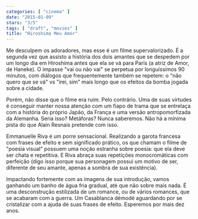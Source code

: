 ```yaml
---
categories: [ "cinema" ]
date: "2015-01-09"
stars: "3/5"
tags: [ "draft", "movies" ]
title: "Hiroshima Meu Amor"
---
```

Me desculpem os adoradores, mas esse é um filme supervalorizado. É a
segunda vez que assisto a história dos dois amantes que se despedem
por um longo dia em Hiroshima antes que ela se vá para Paris (a
atriz de Amor, de Haneke). O impasse "vai ou não vai" se perpetua por
longuíssimos 90 minutos, com diálogos que frequentemente também se
repetem: o "não quero que se vá" vs "irei, sim" mais longo que os
efeitos da bomba jogada sobre a cidade.

Porém, não disse que o filme era ruim. Pelo contrário. Uma de suas
virtudes é conseguir manter nossa atenção com um fiapo de trama que
se entrelaça com a história do próprio Japão, da França e uma
versão antropomorfizada da Alemanha. Seria isso? Metáforas? Nunca
saberemos. Não há a mínima pista do que Alain Resnais pretende com
isso.

Emmanuelle Riva é um porre sensacional. Realizando a garota francesa
com frases de efeito e sem significado prático, os que chamam o filme de
"poesia visual" possuem uma noção estranha sobre poesia: que ela deve
ser chata e repetitiva. E Riva abraça suas repetições monocromáticas
com perfeição (digo isso porque sua personagem possui um motivo de ser,
diferente de seu amante, apenas a sombra de sua existência).

Impactando fortemente com as imagens de sua introdução, vamos ganhando
um banho de água fria gradual, até que não sobre mais nada. É
uma desconstrução estilizada de um romance, ou de vários romances,
que se acabaram com a guerra. Um Casablanca démodé aguardando por se
cristalizar com a ajuda de suas frases de efeito. Esperemos por mais
dez anos.
